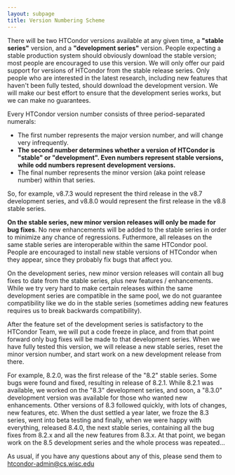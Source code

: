 ```yaml
---
layout: subpage
title: Version Numbering Scheme
---
```


<p>There will be two HTCondor versions available at any given
time, a <strong>"stable series"</strong> version, and a
<strong>"development series"</strong> version.
People expecting a stable
production system should obviously download the stable version; most
people are encouraged to use this version. We will only offer our paid
support for versions of HTCondor from the stable release series.  Only
people who are interested in the latest research, including new
features that haven't been fully tested, should download the
development version. We will make our best effort to ensure that the
development series works, but we can make no guarantees.
</p>

<p>
Every HTCondor version number consists of three period-separated numerals:
<ul>
<li>The first number represents the major version number, and will
change very infrequently.</li>
<li><strong>The second number determines whether a version of HTCondor is
"stable" or "development". Even numbers represent stable versions,
while odd numbers represent development versions.</strong></li>
<li>The final number represents the minor version (aka point release number) within that series.</li>
</ul>
</p>

<p>
So, for example, v8.7.3 would represent the third release in the v8.7 development series, and
v8.8.0 would represent the first release in the v8.8 stable series.
</p>

<p><strong>On the stable series, new minor version releases will only
be made for bug fixes</strong>. No new enhancements will be added to the
stable series in order to minimize any chance of regressions.  Futhermore,
all releases on the same stable series are interoperable within the same
HTCondor pool.
People are encouraged to install new stable versions of
HTCondor when they appear, since they probably fix bugs that affect
you.
</p>

<p>On the development series, new minor version releases will contain all bug fixes to
date from the stable series, plus new features / enhancements.
While we try very hard to make certain releases within the same development series 
are compatible in the same pool, we do not guarantee compatibility like we do
in the stable series (sometimes adding new features requires us to break backwards
compatibility).
</p>

<p>After the feature set of the development series is satisfactory
to the HTCondor Team, we will put a code freeze in place, and from that
point forward only bug fixes will be made to that development
series. When we have fully tested this version, we will release a new
stable series, reset the minor version number, and start work on a new
development release from there.
</p>

<p>For example, 8.2.0, was the first release of the "8.2" stable
series. Some bugs were found and fixed, resulting in release of 8.2.1.
While 8.2.1 was available, we worked on the "8.3" development
series, and soon, a "8.3.0" development version was available for
those who wanted new enhancements. Other versions of 8.3 followed quickly, with lots
of changes, new features, etc.  When the dust settled a year later, we froze the
8.3 series, went into beta testing and finally, when we were happy
with everything, released 8.4.0, the next stable series, containing
all the bug fixes from 8.2.x and all the new features from 8.3.x. At that
point, we began work on the 8.5 development series and the whole
process was repeated...
</p>

<p>As usual, if you have any questions about any of this, please send
them to <A HREF="mailto:htcondor-admin@cs.wisc.edu">htcondor-admin@cs.wisc.edu</A>
</p>